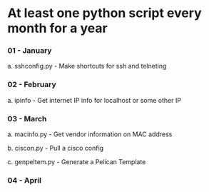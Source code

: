 # At least one python script every month for a year

### 01 - January

   a. sshconfig.py - Make shortcuts for ssh and telneting

### 02 - February

   a.  ipinfo - Get internet IP info for localhost or some other IP

### 03 - March

   a. macinfo.py - Get vendor information on MAC address 

   b. ciscon.py - Pull a cisco config 

   c. genpeltem.py - Generate a Pelican Template

### 04 - April
